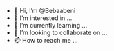- 👋 Hi, I’m @Bebaabeni
- 👀 I’m interested in ...
- 🌱 I’m currently learning ...
- 💞️ I’m looking to collaborate on ...
- 📫 How to reach me ...

<!---
Bebaabeni/Bebaabeni is a ✨ special ✨ repository because its `README.md` (this file) appears on your GitHub profile.
You can click the Preview link to take a look at your changes.
--->
